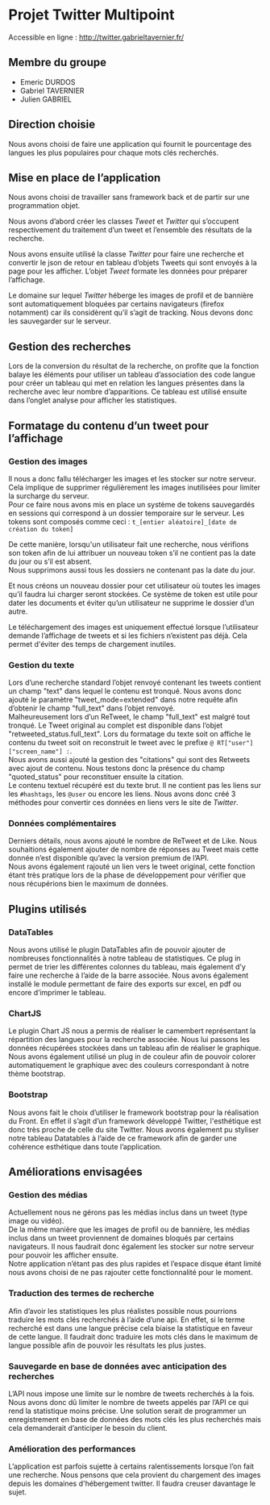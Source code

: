 # Projet Twitter Multipoint
Accessible en ligne : http://twitter.gabrieltavernier.fr/

## Membre du groupe
- Emeric DURDOS
- Gabriel TAVERNIER
- Julien GABRIEL

## Direction choisie
Nous avons choisi de faire une application qui fournit le pourcentage des langues les plus populaires pour chaque mots clés recherchés.

## Mise en place de l’application
Nous avons choisi de travailler sans framework back et de partir sur une programmation objet.

Nous avons d’abord créer les classes _Tweet_ et _Twitter_ qui s’occupent respectivement du traitement d’un tweet et l’ensemble des résultats de la recherche.

Nous avons ensuite utilisé la classe _Twitter_ pour faire une recherche et convertir le json de retour en tableau d’objets Tweets qui sont envoyés à la page pour les afficher.
L’objet _Tweet_ formate les données pour préparer l’affichage.

Le domaine sur lequel _Twitter_ héberge les images de profil et de bannière sont automatiquement bloquées par certains navigateurs (firefox notamment) car ils considèrent qu’il s’agit de tracking. Nous devons donc les sauvegarder sur le serveur.

## Gestion des recherches
Lors de la conversion du résultat de la recherche, on profite que la fonction balaye les éléments pour utiliser un tableau d’association des code langue pour créer un tableau qui met en relation les langues présentes dans la recherche avec leur nombre d’apparitions. Ce tableau est utilisé ensuite dans l’onglet analyse pour afficher les statistiques.

## Formatage du contenu d’un tweet pour l’affichage
### Gestion des images
Il nous a donc fallu télécharger les images et les stocker sur notre serveur. Cela implique de supprimer régulièrement les images inutilisées pour limiter la surcharge du serveur.  
Pour ce faire nous avons mis en place un système de tokens sauvegardés en sessions qui correspond à un dossier temporaire sur le serveur.
Les tokens sont composés comme ceci : `t_[entier aléatoire]_[date de création du token]`

De cette manière, lorsqu'un utilisateur fait une recherche, nous vérifions son token afin de lui attribuer un nouveau token s’il ne contient pas la date du jour ou s’il est absent.  
Nous supprimons aussi tous les dossiers ne contenant pas la date du jour.

Et nous créons un nouveau dossier pour cet utilisateur où toutes les images qu’il faudra lui charger seront stockées. Ce système de token est utile pour dater les documents et éviter qu’un utilisateur ne supprime le dossier d’un autre.

Le téléchargement des images est uniquement effectué lorsque l’utilisateur demande l’affichage de tweets et si les fichiers n’existent pas déjà. Cela permet d'éviter des temps de chargement inutiles.

### Gestion du texte
Lors d’une recherche standard l’objet renvoyé contenant les tweets contient un champ "text" dans lequel le contenu est tronqué. Nous avons donc ajouté le paramètre "tweet_mode=extended" dans notre requête afin d’obtenir le champ "full_text" dans l’objet renvoyé.  
Malheureusement lors d’un ReTweet, le champ "full_text" est malgré tout tronqué. Le Tweet original au complet est disponible dans l’objet "retweeted_status.full_text". Lors du formatage du texte soit on affiche le contenu du tweet soit on reconstruit le tweet avec le prefixe `@ RT["user"]["screen_name"] :`.  
Nous avons aussi ajouté la gestion des "citations" qui sont des Retweets avec ajout de contenu. Nous testons donc la présence du champ "quoted_status" pour reconstituer ensuite la citation.  
Le contenu textuel récupéré est du texte brut. Il ne contient pas les liens sur les `#hashtags`, les `@user` ou encore les liens. Nous avons donc créé 3 méthodes pour convertir ces données en liens vers le site de _Twitter_.

### Données complémentaires
Derniers détails, nous avons ajouté le nombre de ReTweet et de Like. Nous souhaitions également ajouter de nombre de réponses au Tweet mais cette donnée n’est disponible qu’avec la version premium de l’API.  
Nous avons également rajouté un lien vers le tweet original, cette fonction étant très pratique lors de la phase de développement pour vérifier que nous récupérions bien le maximum de données.

## Plugins utilisés
### DataTables
Nous avons utilisé le plugin DataTables afin de pouvoir ajouter de nombreuses fonctionnalités à notre tableau de statistiques. Ce plug in permet de trier les différentes colonnes du tableau, mais également d’y faire une recherche à l’aide de la barre associée. Nous avons également installé le module permettant de faire des exports sur excel, en pdf ou encore d’imprimer le tableau. 

### ChartJS
Le plugin Chart JS nous a permis de réaliser le camembert représentant la répartition des langues pour la recherche associée. Nous lui passons les données récupérées stockées dans un tableau afin de réaliser le graphique. Nous avons également utilisé un plug in de couleur afin de pouvoir colorer automatiquement le graphique avec des couleurs correspondant à notre thème bootstrap.

### Bootstrap
Nous avons fait le choix d’utiliser le framework bootstrap pour la réalisation du Front. En effet il s’agit d’un framework développé Twitter, l'esthétique est donc très proche de celle du site Twitter. Nous avons également pu styliser notre tableau Datatables à l’aide de ce framework afin de garder une cohérence esthétique dans toute l’application.

## Améliorations envisagées
### Gestion des médias
Actuellement nous ne gérons pas les médias inclus dans un tweet (type image ou vidéo).  
De la même manière que les images de profil ou de bannière, les médias inclus dans un tweet proviennent de domaines bloqués par certains navigateurs. Il nous faudrait donc également les stocker sur notre serveur pour pouvoir les afficher ensuite.  
Notre application n’étant pas des plus rapides et l’espace disque étant limité nous avons choisi de ne pas rajouter cette fonctionnalité pour le moment. 

### Traduction des termes de recherche
Afin d’avoir les statistiques les plus réalistes possible nous pourrions traduire les mots clés recherchés à l’aide d’une api. En effet, si le terme recherché est dans une langue précise cela biaise la statistique en faveur de cette langue. Il faudrait donc traduire les mots clés dans le maximum de langue possible afin de pouvoir les résultats les plus justes.

### Sauvegarde en base de données avec anticipation des recherches
L’API nous impose une limite sur le nombre de tweets recherchés à la fois. Nous avons donc dû limiter le nombre de tweets appelés par l’API ce qui rend la statistique moins précise. Une solution serait de programmer un enregistrement en base de données des mots clés les plus recherchés mais cela demanderait d’anticiper le besoin du client.

### Amélioration des performances
L’application est parfois sujette à certains ralentissements lorsque l’on fait une recherche. Nous pensons que cela provient du chargement des images depuis les domaines d'hébergement twitter. Il faudra creuser davantage le sujet.







